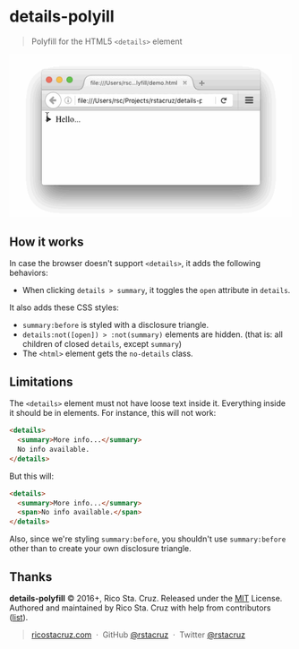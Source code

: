 # details-polyill

> Polyfill for the HTML5 `<details>` element

![](docs/images/details-polyfill.gif)

How it works
------------

In case the browser doesn't support `<details>`, it adds the following behaviors:

  - When clicking `details > summary`, it toggles the `open` attribute in `details`.

It also adds these CSS styles:

  - `summary:before` is styled with a disclosure triangle.
  - `details:not([open]) > :not(summary)` elements are hidden. (that is: all children of closed `details`, except `summary`)
  - The `<html>` element gets the `no-details` class.

Limitations
-----------

The `<details>` element must not have loose text inside it. Everything inside it should be in elements. For instance, this will not work:

```html
<details>
  <summary>More info...</summary>
  No info available.
</details>
```

But this will:

```html
<details>
  <summary>More info...</summary>
  <span>No info available.</span>
</details>
```

Also, since we're styling `summary:before`, you shouldn't use `summary:before` other than to create your own disclosure triangle.

Thanks
------

**details-polyfill** © 2016+, Rico Sta. Cruz. Released under the [MIT] License.<br>
Authored and maintained by Rico Sta. Cruz with help from contributors ([list][contributors]).

> [ricostacruz.com](http://ricostacruz.com) &nbsp;&middot;&nbsp;
> GitHub [@rstacruz](https://github.com/rstacruz) &nbsp;&middot;&nbsp;
> Twitter [@rstacruz](https://twitter.com/rstacruz)

[MIT]: http://mit-license.org/
[contributors]: http://github.com/rstacruz/details-polyfill/contributors

